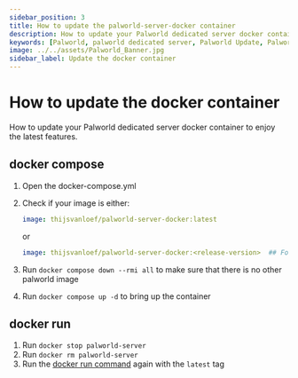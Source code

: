 ```yaml
---
sidebar_position: 3
title: How to update the palworld-server-docker container
description: How to update your Palworld dedicated server docker container to enjoy the latest features.
keywords: [Palworld, palworld dedicated server, Palworld Update, Palworld dedicated server update]
image: ../../assets/Palworld_Banner.jpg
sidebar_label: Update the docker container
---
```

<!-- markdownlint-disable-next-line -->
# How to update the docker container

How to update your Palworld dedicated server docker container to enjoy the latest features.

## docker compose

1. Open the docker-compose.yml
2. Check if your image is either:

    ```yml
    image: thijsvanloef/palworld-server-docker:latest
    ```

    or

    ```yml
    image: thijsvanloef/palworld-server-docker:<release-version>  ## For example: v0.32.0
    ```

3. Run `docker compose down --rmi all` to make sure that there is no other palworld image
4. Run `docker compose up -d` to bring up the container

## docker run

1. Run `docker stop palworld-server`
2. Run `docker rm palworld-server`
3. Run the [docker run command](https://palworld-server-docker.loef.dev/#docker-run) again with the `latest` tag
